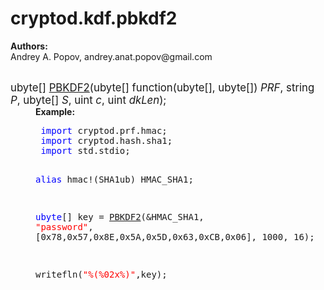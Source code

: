 <h1>cryptod.kdf.pbkdf2</h1>
        <!-- Generated by Ddoc from src\kdf\pbkdf2.d -->
<b>Authors:</b><br>
Andrey A. Popov, andrey.anat.popov@gmail.com<br><br>

<dl><dt><big>ubyte[] <u>PBKDF2</u>(ubyte[] function(ubyte[], ubyte[]) <i>PRF</i>, string <i>P</i>, ubyte[] <i>S</i>, uint <i>c</i>, uint <i>dkLen</i>);
</big></dt>
<dd><b>Example:</b><br>
<pre class="d_code"> <font color=blue>import</font> cryptod.prf.hmac;
 <font color=blue>import</font> cryptod.hash.sha1;
 <font color=blue>import</font> std.stdio;

 <font color=blue>alias</font> hmac!(SHA1ub) HMAC_SHA1;

 <font color=blue>ubyte</font>[] key = <u>PBKDF2</u>(&amp;HMAC_SHA1, <font color=red>"password"</font>, [0x78,0x57,0x8E,0x5A,0x5D,0x63,0xCB,0x06], 1000, 16);

 writefln(<font color=red>"%(%02x%)"</font>,key);
</pre>
<br><br>

</dd>
</dl>